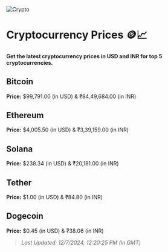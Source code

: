 
![Crypto](https://www.techguide.com.au/wp-content/uploads/2020/11/crypto3.jpeg)

# Cryptocurrency Prices 🪙📈

#### Get the latest cryptocurrency prices in USD and INR for top 5 cryptocurrencies.

## Bitcoin

**Price:** $99,791.00 (in USD) & ₹84,49,684.00 (in INR)

## Ethereum

**Price:** $4,005.50 (in USD) & ₹3,39,159.00 (in INR)

## Solana

**Price:** $238.34 (in USD) & ₹20,181.00 (in INR)

## Tether

**Price:** $1.00 (in USD) & ₹84.80 (in INR)

## Dogecoin

**Price:** $0.45 (in USD) & ₹38.06 (in INR)

> _Last Updated: 12/7/2024, 12:20:25 PM (in GMT)_
